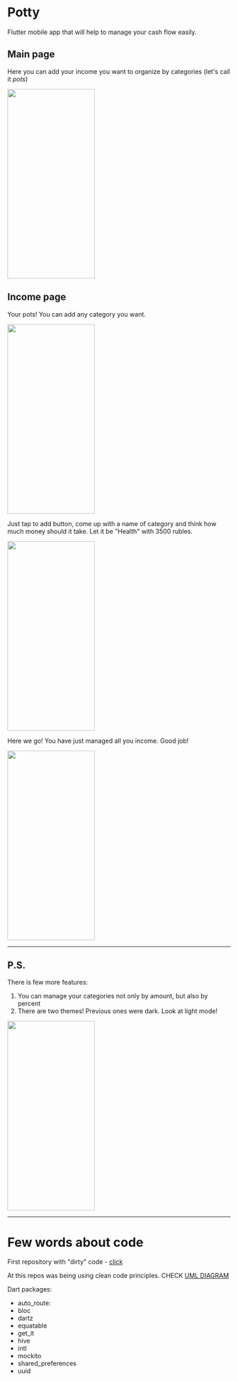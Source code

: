 # Potty

Flutter mobile app that will help to manage your cash flow easily.


## Main page
Here you can add your income you want to organize by categories (let's call it *pots*)

<img src = "https://user-images.githubusercontent.com/94638085/216383436-e6d68d92-39ff-40e4-86b6-5ec4056f6dc9.jpeg" width="197" height="427">

## Income page
Your pots! You can add any category you want. 

<img src = "https://user-images.githubusercontent.com/94638085/216388095-fb6e9ac1-c669-4c56-9cb7-96da662163e6.jpeg" width="197" height="427">

Just tap to add button, come up with a name of category and think how much money should it take. Let it be "Health" with 3500 rubles. 

<img src = "https://user-images.githubusercontent.com/94638085/216390323-d4bcacfa-c3be-4b28-b53a-9039af552192.png" width="197" height="427">

Here we go! You have just managed all you income. Good job!

<img src = "https://user-images.githubusercontent.com/94638085/216391137-2123a008-57e2-484a-b623-45f69ef750b8.png" width="197" height="427">

---

## P.S.
There is few more features:
1. You can manage your categories not only by amount, but also by percent
2. There are two themes! Previous ones were dark. Look at light mode!

<img src = "https://user-images.githubusercontent.com/94638085/216392516-0e2100ee-aab0-41b1-ad1d-1aea3191a592.png" width="197" height="427">

---
# Few words about code
First repository with "dirty" code - [click](
https://user-images.githubusercontent.com/94638085/216392516-0e2100ee-aab0-41b1-ad1d-1aea3191a592.png)

At this repos was being using clean code principles.
CHECK [UML DIAGRAM](Class%20structure.drawio.pdf)

Dart packages:
- auto_route: 
- bloc
- dartz
- equatable
- get_it
- hive
- intl
- mockito
- shared_preferences
- uuid
